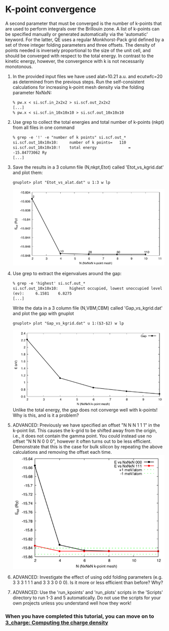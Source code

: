 # K-point convergence
A second parameter that must be converged is the number of k-points that are used to perform integrals over the Brillouin zone. A list of k-points can be specified manually or generated automatically via the 'automatic' keyword. For the latter, QE uses a regular Monkhorst-Pack grid defined by a set of three integer folding parameters and three offsets. The density of points needed is inversely proportional to the size of the unit cell, and should be converged with respect to the total energy. In contrast to the kinetic energy, however, the convergence with k is not necessarily monotonous.

  1. In the provided input files we have used alat=10.21 a.u. and ecutwfc=20 as determined from the previous steps. 
     Run the self-consistent calculations for increasing k-point mesh density via the folding parameter NxNxN:
      ```
      % pw.x < si.scf.in_2x2x2 > si.scf.out_2x2x2
      [...]
      % pw.x < si.scf.in_10x10x10 > si.scf.out_10x10x10
      ```
  2. Use grep to collect the total energies and total number of k-points (nkpt) from all files in one command
      ```
      % grep -e '!' -e "number of k points" si.scf.out_*
      si.scf.out_10x10x10:     number of k points=   110
      si.scf.out_10x10x10:!    total energy              =     -15.84773062 Ry
      [...]
      ```
  3. Save the results in a 3 column file (N,nkpt,Etot) called 'Etot_vs_kgrid.dat' and plot them:
     ```
     gnuplot> plot "Etot_vs_alat.dat" u 1:3 w lp  
     ```
     ![k-point convergence](Ref/Etot_vs_kpoints.png?raw=true "k-point convergence")
  4. Use grep to extract the eigenvalues around the gap:
     ```
     % grep -e 'highest' si.scf.out_*
     si.scf.out_10x10x10:     highest occupied, lowest unoccupied level (ev):     6.1581    6.8275
     [...]
     ```
     Write the data in a 3 column file (N,VBM,CBM) called 'Gap_vs_kgrid.dat' and plot the gap with gnuplot
     ```
     gnuplot> plot "Gap_vs_kgrid.dat" u 1:($3-$2) w lp
     ```
     ![k-point convergence of gap](Ref/Gap_vs_kgrid.png?raw=true "k-point convergence of gap")
     Unlike the total energy, the gap does not converge well with k-points! Why is this, and is it a problem?

  5. ADVANCED: Previously we have specified an offset "N N N 1 1 1" in the k-point list. This causes the k-grid to be shifted away from the origin, i.e., it does not contain the gamma point. You could instead use no offset "N N N 0 0 0", however it often turns out to be less efficient. Demonstrate that this is the case for bulk silicon by repeating the above calculations and removing the offset each time.
     ![k-point convergence and offset](Ref/Etot_vs_kgrid.dat.png?raw=true "effect of offset")
  6. ADVANCED: Investigate the effect of using odd folding parameters (e.g. 3 3 3 1 1 1 and 3 3 3 0 0 0). Is it more or less efficient than before? Why?
  7. ADVANCED: Use the 'run_kpoints' and 'run_plots' scripts in the 'Scripts' directory to run 1-3 and 5 automatically.
     Do not use the scripts for your own projects unless you understand well how they work!

### When you have completed this tutorial, you can move on to [3_charge: Computing the charge density](../3_charge)
